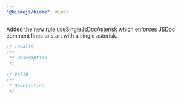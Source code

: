 ```yaml
---
"@biomejs/biome": minor
---
```


Added the new rule [useSingleJsDocAsterisk](https://biomejs.dev/linter/rules/use-single-js-doc-asterisk/) which enforces JSDoc comment lines to start with a single asterisk.
```js
// Invalid
/**
 ** Description
 */

// Valid
/**
 * Description
 */
```
